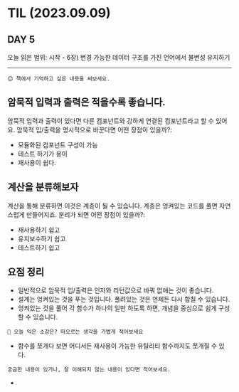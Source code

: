 # TIL (2023.09.09)

## DAY 5

오늘 읽은 범위: 시작 - 6장) 변경 가능한 데이터 구조를 가진 언어에서 불변성 유지하기

---

```text
😉 책에서 기억하고 싶은 내용을 써보세요.
```

## 암묵적 입력과 출력은 적을수록 좋습니다.

암묵적 입력과 출력이 있다면 다른 컴포넌트와 강하게 연결된 컴포넌트라고 할 수 있어요.
암묵적 입/출력을 명시적으로 바꾼다면 어떤 장점이 있을까?:

- 모듈화된 컴포넌트 구성이 가능
- 테스트 하기가 용이
- 재사용이 쉽다.

## 계산을 분류해보자

계산을 통해 분류하면 이것은 계층이 될 수 있습니다. 계층은 엉켜있는 코드를 풀면 자연스럽게 만들어지죠.
분리가 되면 어떤 장점이 있을까?:

- 재사용하기 쉽고
- 유지보수하기 쉽고
- 테스트하기 쉽고

## 요점 정리

- 일반적으로 암묵적 입/출력은 인자와 리턴값으로 바꿔 없애는 것이 좋습니다.
- 설계는 엉켜있는 것을 푸는 것입니다. 풀려있는 것은 언제든 다시 합칠 수 있습니다.
- 엉켜있는 것을 풀어 각 함수가 하나의 일만 하도록 하면, 개념을 중심으로 쉽게 구성할 수 있습니다.

```text
🤔 오늘 익은 소감은? 떠오르는 생각을 가볍게 적어보세요
```

- 함수를 쪼개다 보면 어디서든 재사용이 가능한 유틸리티 함수까지도 쪼개질 수 있다.

```text
궁금한 내용이 있거나, 잘 이해되지 않는 내용이 있다면 적어보세요.
```

-
